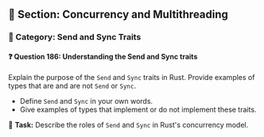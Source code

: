 ## 📘 Section: Concurrency and Multithreading  
### 🔹 Category: Send and Sync Traits  
#### ❓ Question 186: Understanding the Send and Sync traits

Explain the purpose of the `Send` and `Sync` traits in Rust. Provide examples of types that are and are not `Send` or `Sync`.

- Define `Send` and `Sync` in your own words.
- Give examples of types that implement or do not implement these traits.

🔧 **Task:** Describe the roles of `Send` and `Sync` in Rust's concurrency model.
